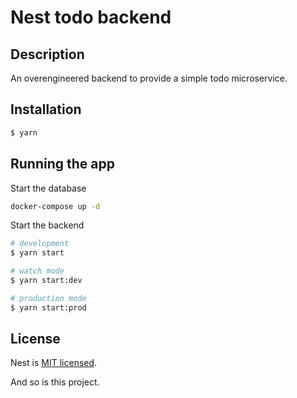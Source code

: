 # Nest todo backend

## Description

An overengineered backend to provide a simple todo microservice.

## Installation

```bash
$ yarn
```

## Running the app

Start the database

```bash
docker-compose up -d
```

Start the backend

```bash
# development
$ yarn start

# watch mode
$ yarn start:dev

# production mode
$ yarn start:prod
```

## License

Nest is [MIT licensed](LICENSE).

And so is this project.
